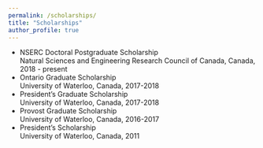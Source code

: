 ```yaml
---
permalink: /scholarships/
title: "Scholarships"
author_profile: true
---
```


* NSERC Doctoral Postgraduate Scholarship  
Natural Sciences and Engineering Research Council of Canada, Canada, 2018 - present
* Ontario Graduate Scholarship  
University of Waterloo, Canada, 2017-2018
* President’s Graduate Scholarship  
University of Waterloo, Canada, 2017-2018
* Provost Graduate Scholarship  
University of Waterloo, Canada, 2016-2017
* President’s Scholarship  
University of Waterloo, Canada, 2011
